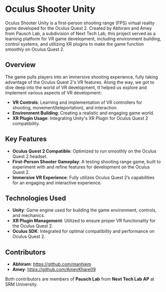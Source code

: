 # Oculus Shooter Unity

Oculus Shooter Unity is a first-person shooting range (FPS) virtual reality game developed for the Oculus Quest 2. Created by Abhiram and Amey from Pausch Lab, a subdivision of Next Tech Lab, this project served as a learning platform for VR game development, including environment building, control systems, and utilizing XR plugins to make the game function smoothly on Oculus Quest 2.

## Overview

The game pulls players into an immersive shooting experience, fully taking advantage of the Oculus Quest 2's VR features. Along the way, we got to dive deep into the world of VR development, tt helped us explore and implement various aspects of VR development:

- **VR Controls**: Learning and implementation of VR controllers for shooting, movement(teleportation), and interaction.
- **Environment Building**: Creating a realistic and engaging game world.
- **XR Plugin Usage**: Integrating Unity's XR Plugin for Oculus Quest 2 compatibility.

## Key Features

- **Oculus Quest 2 Compatible**: Optimized to run smoothly on the Oculus Quest 2 headset.
- **First-Person Shooter Gameplay**: A testing shooting range game, built to experiment with and refine features for development on the Oculus Quest 2.
- **Immersive VR Experience**: Fully utilizes Oculus Quest 2’s capabilities for an engaging and interactive experience.

## Technologies Used

- **Unity**: Game engine used for building the game environment, controls, and mechanics.
- **XR Plugin Management**: Utilized to ensure proper VR functionality for the Oculus Quest 2.
- **Oculus SDK**: Integrated for optimal compatibility and performance on Oculus Quest 2.

## Contributors

- **Abhiram**: https://github.com/manhiem
- **Amey**: https://github.com/AmeyKhare09

Both contributors are members of **Pausch Lab** from **Next Tech Lab AP** at SRM University.
